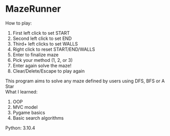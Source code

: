 # MazeRunner
How to play:  
1. First left click to set START
2. Second left click to set END  
3. Third+ left clicks to set WALLS  
4. Right click to reset START/END/WALLS
5. Enter to finalize maze  
6. Pick your method (1, 2, or 3)   
7. Enter again solve the maze!  
8. Clear/Delete/Escape to play again   



This program aims to solve any maze defined by users using DFS, BFS or A Star  
What I learned:  
1. OOP 
2. MVC model  
3. Pygame basics  
4. Basic search algorithms  


Python: 3.10.4
